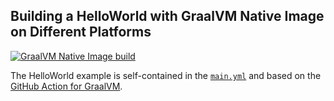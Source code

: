 ## Building a HelloWorld with GraalVM Native Image on Different Platforms

[![GraalVM Native Image build](https://github.com/fniephaus/graalvm-ni-helloworld/actions/workflows/main.yml/badge.svg)](https://github.com/fniephaus/graalvm-ni-helloworld/actions/workflows/main.yml)

The HelloWorld example is self-contained in the [`main.yml`](https://github.com/fniephaus/graalvm-ni-helloworld/blob/main/.github/workflows/main.yml) and based on the [GitHub Action for GraalVM](https://github.com/marketplace/actions/github-action-for-graalvm).
